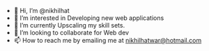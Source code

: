 - 👋 Hi, I’m @nikhilhat
- 👀 I’m interested in Developing new web applications
- 🌱 I’m currently Upscaling my skill sets.
- 💞️ I’m looking to collaborate for Web dev
- 📫 How to reach me by emailing me at nikhilhatwar@hotmail.com

<!---
nikhilhat/nikhilhat is a ✨ special ✨ repository because its `README.md` (this file) appears on your GitHub profile.
You can click the Preview link to take a look at your changes.
--->
